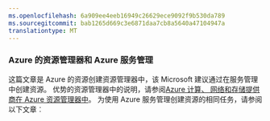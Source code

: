 ```yaml
---
ms.openlocfilehash: 6a909ee4eeb16949c26629ece9092f9b530da789
ms.sourcegitcommit: bab1265d669c3e6871daa7cb8a5640a47104947a
translationtype: MT
---
```

### Azure 的资源管理器和 Azure 服务管理
 
这篇文章是 Azure 的资源创建资源管理器中，该 Microsoft 建议通过在服务管理中创建资源。 优势的资源管理器中的说明，请参阅[Azure 计算、 网络和存储提供商在 Azure 资源管理器中](../articles/virtual-machines/virtual-machines-azurerm-versus-azuresm.md)。 为使用 Azure 服务管理创建资源的相同任务，请参阅以下文章︰
